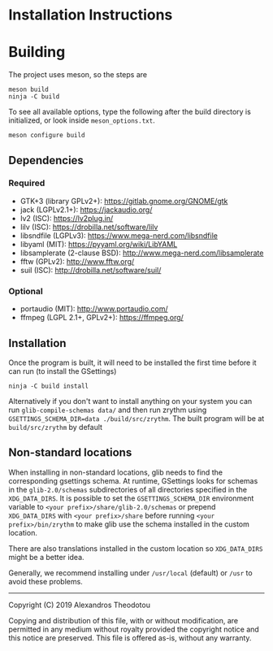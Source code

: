 Installation Instructions
=========================

# Building

The project uses meson, so the steps are

    meson build
    ninja -C build

To see all available options, type the following
after the build directory is initialized, or look
inside `meson_options.txt`.

    meson configure build

## Dependencies
### Required
- GTK+3 (library GPLv2+): <https://gitlab.gnome.org/GNOME/gtk>
- jack (LGPLv2.1+): <https://jackaudio.org/>
- lv2 (ISC): <https://lv2plug.in/>
- lilv (ISC): <https://drobilla.net/software/lilv>
- libsndfile (LGPLv3): <https://www.mega-nerd.com/libsndfile>
- libyaml (MIT): <https://pyyaml.org/wiki/LibYAML>
- libsamplerate (2-clause BSD): <http://www.mega-nerd.com/libsamplerate>
- fftw (GPLv2): <http://www.fftw.org/>
- suil (ISC): <http://drobilla.net/software/suil/>

### Optional
- portaudio (MIT): <http://www.portaudio.com/>
- ffmpeg (LGPL 2.1+, GPLv2+): <https://ffmpeg.org/>

## Installation
Once the program is built, it will need to be
installed the first time before it can run (to
install the GSettings)

    ninja -C build install

Alternatively if you don't want to install anything
on your system you can run
`glib-compile-schemas data/` and then run zrythm
using
`GSETTINGS_SCHEMA_DIR=data ./build/src/zrythm`.
The built program will be at `build/src/zrythm` by
default

## Non-standard locations

When installing in non-standard locations, glib
needs to find the corresponding gsettings schema.
At runtime, GSettings looks for schemas in the
`glib-2.0/schemas` subdirectories of all directories
specified in the `XDG_DATA_DIRS`.
It is possible to set
the `GSETTINGS_SCHEMA_DIR` environment variable to
`<your prefix>/share/glib-2.0/schemas` or prepend
`XDG_DATA_DIRS` with `<your prefix>/share` before
running `<your prefix>/bin/zrythm` to make glib
use the schema installed in the custom location.

There are also translations installed in the custom
location so `XDG_DATA_DIRS` might be a better idea.

Generally, we recommend installing under `/usr/local`
(default) or `/usr` to avoid these problems.

----

Copyright (C) 2019 Alexandros Theodotou

Copying and distribution of this file, with or without modification,
are permitted in any medium without royalty provided the copyright
notice and this notice are preserved.  This file is offered as-is,
without any warranty.
